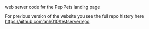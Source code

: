 web server code for the Pep Pets landing page


For previous version of the website you see the full repo history here
https://github.com/anh010/testserverrepo